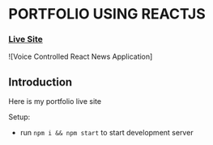 # PORTFOLIO USING REACTJS

### [Live Site](https://divya-react-portfolio.netlify.app/)

![Voice Controlled React News Application]

## Introduction
Here is my portfolio live site  

Setup:
- run ```npm i && npm start``` to start development server
